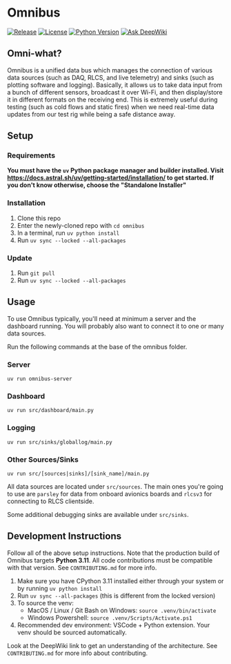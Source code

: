 Omnibus
=========
[![Release](https://img.shields.io/github/v/release/waterloo-rocketry/omnibus)](https://github.com/waterloo-rocketry/omnibus/releases)
[![License](https://img.shields.io/github/license/waterloo-rocketry/omnibus)](LICENSE)
[![Python Version](https://img.shields.io/badge/python-3.11-blue.svg)](https://www.python.org/downloads/release/python-3110/)
[![Ask DeepWiki](https://deepwiki.com/badge.svg)](https://deepwiki.com/waterloo-rocketry/omnibus)


## Omni-what?

Omnibus is a unified data bus which manages the connection of various data sources (such as DAQ, RLCS, and live telemetry) and sinks (such as plotting software and logging). Basically, it allows us to take data input from a bunch of different sensors, broadcast it over Wi-Fi, and then display/store it in different formats on the receiving end. This is extremely useful during testing (such as cold flows and static fires) when we need real-time data updates from our test rig while being a safe distance away.

## Setup

### Requirements

**You must have the `uv` Python package manager and builder installed. Visit https://docs.astral.sh/uv/getting-started/installation/ to get started. If you don't know otherwise, choose the "Standalone Installer"**

### Installation

1. Clone this repo
2. Enter the newly-cloned repo with `cd omnibus`
3. In a terminal, run `uv python install`
4. Run `uv sync --locked --all-packages`

### Update
1. Run `git pull`
2. Run `uv sync --locked --all-packages`

## Usage
To use Omnibus typically, you'll need at minimum a server and the dashboard running. You will probably also want to connect it to one or many data sources.

Run the following commands at the base of the omnibus folder.

### Server

`uv run omnibus-server`

### Dashboard

`uv run src/dashboard/main.py`

### Logging

`uv run src/sinks/globallog/main.py`

### Other Sources/Sinks

`uv run src/[sources|sinks]/[sink_name]/main.py`

All data sources are located under `src/sources`. The main ones you're going to use are `parsley` for data from onboard avionics boards and `rlcsv3` for connecting to RLCS clientside.

Some additional debugging sinks are available under `src/sinks`.


## Development Instructions
Follow all of the above setup instructions.
Note that the production build of Omnibus targets **Python 3.11**. All code contributions must be compatible with that version. See `CONTRIBUTING.md` for more info.

1. Make sure you have CPython 3.11 installed either through your system or by running `uv python install`
2. Run `uv sync --all-packages` (this is different from the locked version)
3. To source the venv:
    - MacOS / Linux / Git Bash on Windows: `source .venv/bin/activate`
    - Windows Powershell: `source .venv/Scripts/Activate.ps1`
4. Recommended dev environment: VSCode + Python extension. Your venv should be sourced automatically.

Look at the DeepWiki link to get an understanding of the architecture. See `CONTRIBUTING.md` for more info about contributing.
    
